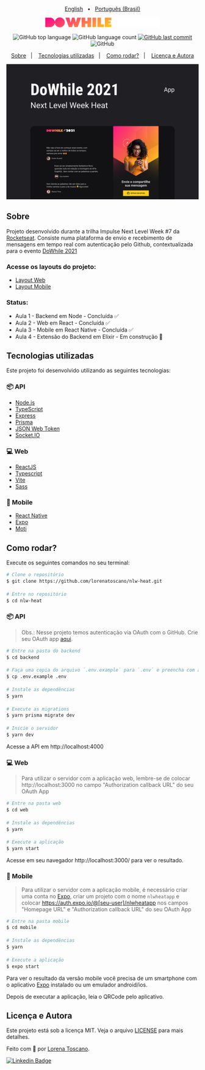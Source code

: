  <p align="center">
   <a href="#">English</a>&nbsp;&nbsp;&nbsp;•&nbsp;&nbsp;
   <a href="https://github.com/lorenatoscano/nlw-heat/blob/main/README.md">Português (Brasil)</a>
</p>

<p align="center">
   <img src="./.github/logo.svg" alt="DoWhile 2021" width="300"/>
</p>

<p align="center">
  <img alt="GitHub top language" src="https://img.shields.io/github/languages/top/lorenatoscano/nlw-heat.svg?color=FF008E">

  <img alt="GitHub language count" src="https://img.shields.io/github/languages/count/lorenatoscano/nlw-heat.svg?color=FF008E">
  
  <a href="https://github.com/lorenatoscano/nlw-heat/commits/main">
    <img alt="GitHub last commit" src="https://img.shields.io/github/last-commit/lorenatoscano/nlw-heat.svg?color=FF008E">
  </a>

  <img alt="GitHub" src="https://img.shields.io/github/license/lorenatoscano/nlw-heat?color=FF008E">
</p>

<p align="center">
  <a href="#sobre">Sobre</a>&nbsp;&nbsp;&nbsp;|&nbsp;&nbsp;&nbsp;
  <a href="#tecnologias-utilizadas">Tecnologias utilizadas</a>&nbsp;&nbsp;&nbsp;|&nbsp;&nbsp;&nbsp;
  <a href="#como-rodar">Como rodar?</a>&nbsp;&nbsp;&nbsp;|&nbsp;&nbsp;&nbsp;
  <a href="#licença-e-autora">Licença e Autora</a>
</p>

![cover](.github/cover.png?style=flat)

## Sobre
Projeto desenvolvido durante a trilha Impulse Next Level Week #7 da [Rocketseat](https://rocketseat.com.br/). Consiste numa plataforma de envio e recebimento de mensagens em tempo real com autenticação pelo Github, contextualizada para o evento [DoWhile 2021](https://dowhile.io/)

### Acesse os layouts do projeto:
- [Layout Web](https://www.figma.com/file/OosiXyAUYmnwvTxV9t2xIr/%5BNLW-Heat---Mission%3A-Impulse%5D-DoWhile2021-(Community)?node-id=0%3A1)
- [Layout Mobile](https://www.figma.com/file/OosiXyAUYmnwvTxV9t2xIr/%5BNLW-Heat---Mission%3A-Impulse%5D-DoWhile2021-(Community)?node-id=61419%3A92)

### Status:
- Aula 1 - Backend em Node - Concluída ✅
- Aula 2 - Web em React - Concluída ✅
- Aula 3 - Mobile em React Native - Concluída ✅
- Aula 4 - Extensão do Backend em Elixir - Em construção 🚧

## Tecnologias utilizadas

Este projeto foi desenvolvido utilizando as seguintes tecnologias:

### 📦 API
- [Node.js](https://nodejs.org/en/)
- [TypeScript](https://www.typescriptlang.org/)
- [Express](https://expressjs.com/pt-br/)
- [Prisma](https://www.prisma.io/)
- [JSON Web Token](https://jwt.io/)
- [Socket.IO](https://socket.io/)

### 💻 Web
- [ReactJS](https://reactjs.org/)
- [Typescript](https://www.typescriptlang.org/)
- [Vite](https://vitejs.dev/)
- [Sass](https://sass-lang.com/)

### 📱 Mobile
- [React Native](https://reactnative.dev/)
- [Expo](https://expo.dev/)
- [Moti](https://moti.fyi/installation)

## Como rodar?

Execute os seguintes comandos no seu terminal:

```bash
# Clone o repositório
$ git clone https://github.com/lorenatoscano/nlw-heat.git

# Entre no repositório
$ cd nlw-heat
```

### 📦 API

> Obs.: Nesse projeto temos autenticação via OAuth com o GitHub. Crie seu OAuth app [aqui](https://github.com/settings/developers). 

```bash
# Entre na pasta do backend
$ cd backend

# Faça uma copia do arquivo `.env.example` para `.env` e preencha com as suas credenciais do GitHub
$ cp .env.example .env

# Instale as dependências
$ yarn

# Execute as migrations
$ yarn prisma migrate dev

# Inicie o servidor
$ yarn dev
```

Acesse a API em http://localhost:4000

### 💻 Web
> Para utilizar o servidor com a aplicação web, lembre-se de colocar http://localhost:3000 no campo "Authorization callback URL" do seu OAuth App

```bash
# Entre na pasta web
$ cd web

# Instale as dependências
$ yarn

# Execute a aplicação
$ yarn start
```
Acesse em seu navegador http://localhost:3000/ para ver o resultado.

### 📱 Mobile
> Para utilizar o servidor com a aplicação mobile, é necessário criar uma conta no [Expo](https://expo.dev/), criar um projeto com o nome `nlwheatapp` e colocar https://auth.expo.io/@[seu-user]/nlwheatapp nos campos "Homepage URL" e "Authorization callback URL" do seu OAuth App

```bash
# Entre na pasta mobile
$ cd mobile

# Instale as dependências
$ yarn

# Execute a aplicação
$ expo start
```

Para ver o resultado da versão mobile você precisa de um smartphone com o aplicativo [Expo](https://play.google.com/store/apps/details?id=host.exp.exponent) instalado ou um emulador android/ios.

Depois de executar a aplicação, leia o QRCode pelo aplicativo.


## Licença e Autora

Este projeto está sob a licença MIT. Veja o arquivo [LICENSE](https://github.com/lorenatoscano/nlw-heat/main/LICENSE) para mais detalhes.

Feito com :purple_heart: por [Lorena Toscano](https://github.com/lorenatoscano).


[![Linkedin Badge](https://img.shields.io/badge/-Lorena_Toscano-blue?style=flat-square&logo=Linkedin&logoColor=white&link=https://www.linkedin.com/in/lorena-toscano-243432183/)](https://www.linkedin.com/in/lorena-toscano-243432183/)
